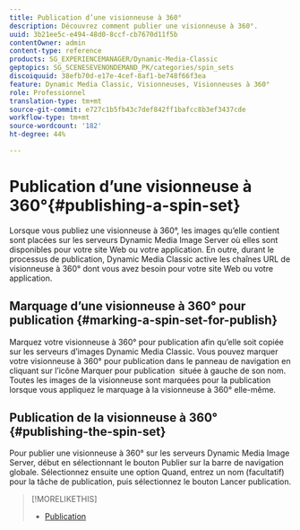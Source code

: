 ```yaml
---
title: Publication d’une visionneuse à 360°
description: Découvrez comment publier une visionneuse à 360°.
uuid: 3b21ee5c-e494-48d0-8ccf-cb7670d11f5b
contentOwner: admin
content-type: reference
products: SG_EXPERIENCEMANAGER/Dynamic-Media-Classic
geptopics: SG_SCENESEVENONDEMAND_PK/categories/spin_sets
discoiquuid: 38efb70d-e17e-4cef-8af1-be748f66f3ea
feature: Dynamic Media Classic, Visionneuses, Visionneuses à 360°
role: Professionnel
translation-type: tm+mt
source-git-commit: e727c1b5fb43c7def842ff1bafcc8b3ef3437cde
workflow-type: tm+mt
source-wordcount: '182'
ht-degree: 44%

---
```



# Publication d’une visionneuse à 360°{#publishing-a-spin-set}

Lorsque vous publiez une visionneuse à 360°, les images qu’elle contient sont placées sur les serveurs Dynamic Media Image Server où elles sont disponibles pour votre site Web ou votre application. En outre, durant le processus de publication, Dynamic Media Classic active les chaînes URL de visionneuse à 360° dont vous avez besoin pour votre site Web ou votre application.

## Marquage d’une visionneuse à 360° pour publication {#marking-a-spin-set-for-publish}

Marquez votre visionneuse à 360° pour publication afin qu’elle soit copiée sur les serveurs d’images Dynamic Media Classic. Vous pouvez marquer votre visionneuse à 360° pour publication dans le panneau de navigation en cliquant sur l’icône Marquer pour publication  située à gauche de son nom. Toutes les images de la visionneuse sont marquées pour la publication lorsque vous appliquez le marquage à la visionneuse à 360° elle-même.

## Publication de la visionneuse à 360°  {#publishing-the-spin-set}

Pour publier une visionneuse à 360° sur les serveurs Dynamic Media Image Server, début en sélectionnant le bouton Publier sur la barre de navigation globale. Sélectionnez ensuite une option Quand, entrez un nom (facultatif) pour la tâche de publication, puis sélectionnez le bouton Lancer publication.

>[!MORELIKETHIS]
>
>* [Publication](publishing-files.md#publishing_files)

